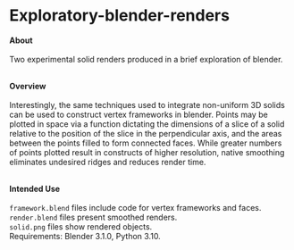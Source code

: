 # Exploratory-blender-renders

**About**
\
\
Two experimental solid renders produced in a brief exploration of blender.

\
**Overview**
\
\
Interestingly, the same techniques used to integrate non-uniform 3D solids can be used to construct vertex frameworks in blender. Points may be plotted in space via a function dictating the dimensions of a slice of a solid relative to the position of the slice in the perpendicular axis, and the areas between the points filled to form connected faces. While greater numbers of points plotted result in constructs of higher resolution, native smoothing eliminates undesired ridges and reduces render time.

\
**Intended Use**
\
\
```framework.blend``` files include code for vertex frameworks and faces.<br/>
```render.blend``` files present smoothed renders.<br/>
```solid.png``` files show rendered objects.<br/>
Requirements: Blender 3.1.0, Python 3.10.
